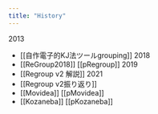 ```yaml
---
title: "History"
---
```


2013
- [[自作電子的KJ法ツールgrouping]]
2018
- [[ReGroup2018]] [[pRegroup]]
2019
- [[Regroup v2 解説]]
2021
- [[Regroup v2振り返り]]
- [[Movidea]] [[pMovidea]]
- [[Kozaneba]] [[pKozaneba]]
